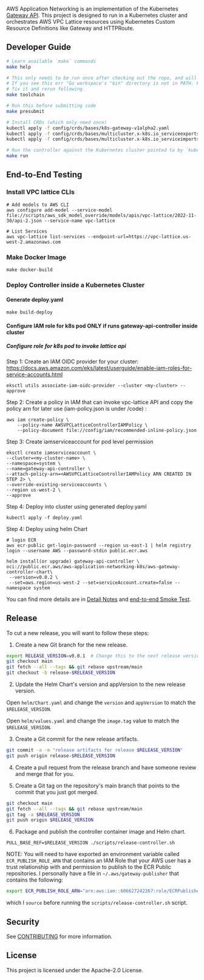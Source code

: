 AWS Application Networking is an implementation of the Kubernetes [Gateway API](https://gateway-api.sigs.k8s.io/). This project is designed to run in a Kubernetes cluster and orchestrates AWS VPC Lattice resources using Kubernetes Custom Resource Definitions like Gateway and HTTPRoute.

## Developer Guide

```bash
# Learn available `make` commands
make help

# This only needs to be run once after checking out the repo, and will install tools/codegen required for development
# If you see this err "Go workspace's "bin" directory is not in PATH. Run 'export PATH="$PATH:${GOPATH:-$HOME/go}/bin"'."
# fix it and rerun following. 
make toolchain

# Run this before submitting code
make presubmit

# Install CRDs (which only need once) 
kubectl apply -f config/crds/bases/k8s-gateway-v1alpha2.yaml
kubectl apply -f config/crds/bases/multicluster.x-k8s.io_serviceexports.yaml
kubectl apply -f config/crds/bases/multicluster.x-k8s.io_serviceimports.yaml

# Run the controller against the Kubernetes cluster pointed to by `kubectl config current-context`
make run
```

## End-to-End Testing

### Install VPC lattice CLIs

```
# Add models to AWS CLI
aws configure add-model --service-model file://scripts/aws_sdk_model_override/models/apis/vpc-lattice/2022-11-30/api-2.json --service-name vpc-lattice

# List Services
aws vpc-lattice list-services --endpoint-url=https://vpc-lattice.us-west-2.amazonaws.com

```

### Make Docker Image

```
make docker-build
```

### Deploy Controller inside a Kubernetes Cluster

#### Generate deploy.yaml

```
make build-deploy
```

####  Configure IAM role for k8s pod ONLY if runs gateway-api-controller inside cluster

##### Configure role for k8s pod to invoke lattice api

Step 1: Create an IAM OIDC provider for your cluster:
https://docs.aws.amazon.com/eks/latest/userguide/enable-iam-roles-for-service-accounts.html
```
eksctl utils associate-iam-oidc-provider --cluster <my-cluster> --approve
```

Step 2: Create a policy in IAM that can invoke vpc-lattice API and copy the policy arn for later use
(iam-policy.json is under /code) :

```
aws iam create-policy \
    --policy-name AWSVPCLatticeControllerIAMPolicy \
    --policy-document file://config/iam/recommended-inline-policy.json
```


Step 3: Create iamserviceaccount for pod level permission
```
eksctl create iamserviceaccount \
--cluster=<my-cluster-name> \
--namespace=system \
--name=gateway-api-controller \
--attach-policy-arn=<AWSVPCLatticeControllerIAMPolicy ARN CREATED IN STEP 2> \
--override-existing-serviceaccounts \
--region us-west-2 \
--approve
```

Step 4: Deploy into cluster using generated deploy.yaml

```
kubectl apply -f deploy.yaml
```

Step 4: Deploy using helm Chart

```
# login ECR
aws ecr-public get-login-password --region us-east-1 | helm registry login --username AWS --password-stdin public.ecr.aws
```

```
helm install(or upgrade) gateway-api-controller \
oci://public.ecr.aws/aws-application-networking-k8s/aws-gateway-controller-chart\
 --version=v0.0.2 \
 --set=aws.region=us-west-2 --set=serviceAccount.create=false --namespace system
```


You can find more details are in  [Detail Notes](https://code.amazon.com/packages/MercuryK8SController/blobs/mainline/--/developer.md) and [end-to-end Smoke Test](https://quip-amazon.com/FaquAsssAitb/Testing-Manual-end-to-end-Smoke-Testing-for-Kubernetes-Controllers).

## Release

To cut a new release, you will want to follow these steps:

1. Create a new Git branch for the new release.

```bash
export RELEASE_VERSION=v0.0.1  # Change this to the next release version you want
git checkout main
git fetch --all --tags && git rebase upstream/main
git checkout -b release-$RELEASE_VERSION
```

2. Update the Helm Chart's version and appVersion to the new release version.

Open `helm/Chart.yaml` and change the `version` and `appVersion` to match the `$RELEASE_VERSION`.

Open `helm/values.yaml` and change the `image.tag` value to match the `$RELEASE_VERSION`.

3. Create a Git commit for the new release artifacts.

```bash
git commit -a -m "release artifacts for release $RELEASE_VERSION"
git push origin release-$RELEASE_VERSION
```

4. Create a pull request from the release branch and have someone review and
   merge that for you.

5. Create a Git tag on the repository's main branch that points to the commit
   that you just got merged.

```bash
git checkout main
git fetch --all --tags && git rebase upstream/main
git tag -a $RELEASE_VERSION
git push origin $RELEASE_VERSION
```

6. Package and publish the controller container image and Helm chart.

```
PULL_BASE_REF=$RELEASE_VERSION ./scripts/release-controller.sh
```

NOTE: You will need to have exported an environment variable called
`ECR_PUBLISH_ROLE_ARN` that contains an IAM Role that your AWS user has a trust
relationship with and permission to publish to the ECR Public repositories. I
personally have a file in `~/.aws/gateway-publisher` that contains the
following:

```bash
export ECR_PUBLISH_ROLE_ARN="arn:aws:iam::606627242267:role/ECRPublisher"
```

which I `source` before running the `scripts/release-controller.sh` script.

## Security

See [CONTRIBUTING](CONTRIBUTING.md#security-issue-notifications) for more information.

## License

This project is licensed under the Apache-2.0 License.
